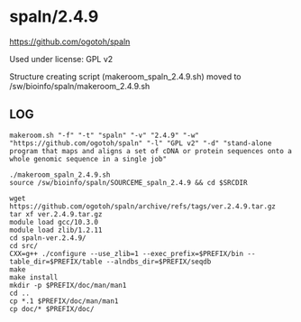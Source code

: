 spaln/2.4.9
========================

<https://github.com/ogotoh/spaln>

Used under license:
GPL v2


Structure creating script (makeroom_spaln_2.4.9.sh) moved to /sw/bioinfo/spaln/makeroom_2.4.9.sh

LOG
---

    makeroom.sh "-f" "-t" "spaln" "-v" "2.4.9" "-w" "https://github.com/ogotoh/spaln" "-l" "GPL v2" "-d" "stand-alone program that maps and aligns a set of cDNA or protein sequences onto a whole genomic sequence in a single job"

    ./makeroom_spaln_2.4.9.sh
    source /sw/bioinfo/spaln/SOURCEME_spaln_2.4.9 && cd $SRCDIR

    wget https://github.com/ogotoh/spaln/archive/refs/tags/ver.2.4.9.tar.gz
    tar xf ver.2.4.9.tar.gz
    module load gcc/10.3.0
    module load zlib/1.2.11
    cd spaln-ver.2.4.9/
    cd src/
    CXX=g++ ./configure --use_zlib=1 --exec_prefix=$PREFIX/bin --table_dir=$PREFIX/table --alndbs_dir=$PREFIX/seqdb
    make
    make install
    mkdir -p $PREFIX/doc/man/man1
    cd ..
    cp *.1 $PREFIX/doc/man/man1
    cp doc/* $PREFIX/doc/
